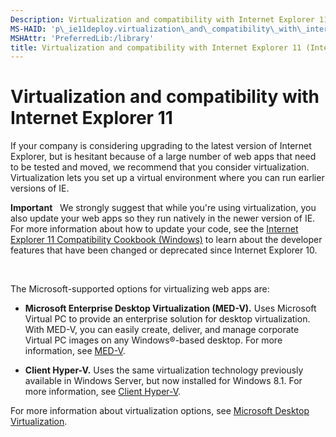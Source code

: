 ```yaml
---
Description: Virtualization and compatibility with Internet Explorer 11
MS-HAID: 'p\_ie11deploy.virtualization\_and\_compatibility\_with\_internet\_explorer\_11'
MSHAttr: 'PreferredLib:/library'
title: Virtualization and compatibility with Internet Explorer 11 (Internet Explorer 11 for IT Pros)
---
```


# Virtualization and compatibility with Internet Explorer 11


If your company is considering upgrading to the latest version of Internet Explorer, but is hesitant because of a large number of web apps that need to be tested and moved, we recommend that you consider virtualization. Virtualization lets you set up a virtual environment where you can run earlier versions of IE.

**Important**  
We strongly suggest that while you're using virtualization, you also update your web apps so they run natively in the newer version of IE. For more information about how to update your code, see the [Internet Explorer 11 Compatibility Cookbook (Windows)](http://go.microsoft.com/fwlink/p/?LinkId=279707) to learn about the developer features that have been changed or deprecated since Internet Explorer 10.

 

The Microsoft-supported options for virtualizing web apps are:

-   **Microsoft Enterprise Desktop Virtualization (MED-V).** Uses Microsoft Virtual PC to provide an enterprise solution for desktop virtualization. With MED-V, you can easily create, deliver, and manage corporate Virtual PC images on any Windows®-based desktop. For more information, see [MED-V](http://go.microsoft.com/fwlink/p/?LinkId=271653).

-   **Client Hyper-V.** Uses the same virtualization technology previously available in Windows Server, but now installed for Windows 8.1. For more information, see [Client Hyper-V](http://go.microsoft.com/fwlink/p/?LinkId=271654).

For more information about virtualization options, see [Microsoft Desktop Virtualization](http://go.microsoft.com/fwlink/p/?LinkId=271662).

 

 



